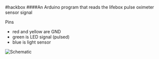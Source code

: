 #hackbox
####An Arduino program that reads the lifebox pulse oximeter sensor signal  

Pins

- red and yellow are GND
- green is LED signal (pulsed)
- blue is light sensor


![Schematic](https://github.com/funsim/hackbox/blob/master/pics/schematic.png)

